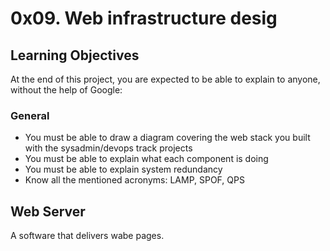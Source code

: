 # 0x09. Web infrastructure desig
## Learning Objectives
At the end of this project, you are expected to be able to explain to anyone, without the help of Google:

### General
* You must be able to draw a diagram covering the web stack you built with the sysadmin/devops track projects
* You must be able to explain what each component is doing
* You must be able to explain system redundancy
* Know all the mentioned acronyms: LAMP, SPOF, QPS

## Web Server
A software that delivers wabe pages.
